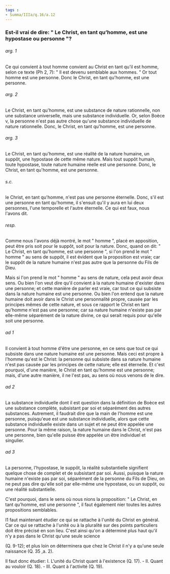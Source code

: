 ```yaml
---
tags : 
- Summa/IIIa/q.16/a.12
---
```


### Est-il vrai de dire: " Le Christ, en tant qu’homme, est une hypostase ou personne "?

###### arg. 1
Ce qui convient à tout homme convient au Christ en tant qu'il est homme, selon ce texte (Ph 2, 7): " Il est devenu semblable aux hommes. " Or tout homme est une personne. Donc le Christ, en tant qu'homme, est une personne. 

###### arg. 2
Le Christ, en tant qu'homme, est une substance de nature rationnelle, non une substance universelle, mais une substance individuelle. Or, selon Boèce v, la personne n'est pas autre chose qu'une substance individuelle de nature rationnelle. Donc, le Christ, en tant qu'homme, est une personne. 

###### arg. 3
Le Christ, en tant qu'homme, est une réalité de la nature humaine, un suppôt, une hypostase de cette même nature. Mais tout suppôt humain, toute hypostase, toute nature humaine réelle est une personne. Donc, le Christ, en tant qu'homme, est une personne. 

###### s.c.
le Christ, en tant qu'homme, n'est pas une personne éternelle. Donc, s'il est une personne en tant qu'homme, il s'ensuit qu'il y aura en lui deux personnes, l'une temporelle et l'autre éternelle. Ce qui est faux, nous l'avons dit. 

###### resp.
Comme nous l'avons déjà montré, le mot " homme ", placé en apposition, peut être pris soit pour le suppôt, soit pour la nature. Donc, quand on dit: " Le Christ, en tant qu'homme, est une personne ", si l'on prend le mot " homme " au sens de suppôt, il est évident que la proposition est vraie; car le suppôt de la nature humaine n'est pas autre que la personne du Fils de Dieu. 

Mais si l'on prend le mot " homme " au sens de nature, cela peut avoir deux sens. Ou bien l'on veut dire qu'il convient à la nature humaine d'exister dans une personne; et cette manière de parler est vraie, car tout ce qui subsiste dans la nature humaine est une personne. Ou bien l'on entend que la nature humaine doit avoir dans le Christ une personnalité propre, causée par les principes mêmes de cette nature, et sous ce rapport le Christ en tant qu'homme n'est pas une personne; car sa nature humaine n'existe pas par elle-même séparément de la nature divine, ce qui serait requis pour qu'elle soit une personne. 

###### ad 1
Il convient à tout homme d'être une personne, en ce sens que tout ce qui subsiste dans une nature humaine est une personne. Mais ceci est propre à l'homme qu'est le Christ: la personne qui subsiste dans sa nature humaine n'est pas causée par les principes de cette nature; elle est éternelle. Et c'est pourquoi, d'une manière, le Christ en tant qu'homme est une personne; mais, d'une autre manière, il ne l'est pas, au sens où nous venons de le dire. 

###### ad 2
La substance individuelle dont il est question dans la définition de Boèce est une substance complète, subsistant par soi et séparément des autres substances. Autrement, il faudrait dire que la main de l'homme est une personne, puisqu'eue est une substance individuelle, alors que cette substance individuelle existe dans un sujet et ne peut être appelée une personne. Pour la même raison, la nature humaine dans le Christ, n'est pas une personne, bien qu'elle puisse être appelée un être individuel et singulier. 

###### ad 3
La personne, l'hypostase, le suppôt, la réalité substantielle signifient quelque chose de complet et de subsistant par soi. Aussi, puisque la nature humaine n'existe pas par soi, séparément de la personne du Fils de Dieu, on ne peut pas dire qu'elle soit par elle-même une hypostase, ou un suppôt, ou une réalité substantielle. 

C'est pourquoi, dans le sens où nous nions la proposition: " Le Christ, en tant qu'homme, est une personne ", il faut également nier toutes les autres propositions semblables. 

I1 faut maintenant étudier ce qui se rattache à l'unité du Christ en général. Car ce qui se rattache à l'unité ou à la pluralité sur des points particuliers doit être précisé en son lieu. C'est ainsi qu'on a déterminé plus haut qu'il n'y a pas dans le Christ qu'une seule science 

(Q. 9-12); et plus loin on déterminera que chez le Christ il n'y a qu'une seule naissance (Q. 35 ,a. 2). 

Il faut donc étudier: I. L'unité du Christ quant à l'existence (Q. 17). - Il. Quant au vouloir (Q. 18). - III. Quant à l'activité (Q. 19). 

